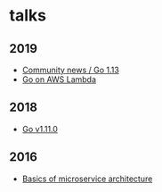 # talks

## 2019

- [Community news / Go 1.13](https://talks.godoc.org/github.com/matejb/talks/2019/Go113/Go113.slide)
- [Go on AWS Lambda](https://talks.godoc.org/github.com/matejb/talks/2019/GoOnAwsLambda/GoOnAwsLambda.slide#1)

## 2018

- [Go v1.11.0](https://talks.godoc.org/github.com/matejb/talks/2018/go1.11/go1.11.slide#1)

## 2016

- [Basics of microservice architecture](https://talks.godoc.org/github.com/matejb/talks/2016/basics-of-microservice-architecture.slide#1)
